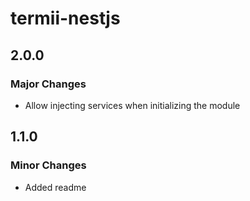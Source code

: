# termii-nestjs

## 2.0.0

### Major Changes

- Allow injecting services when initializing the module

## 1.1.0

### Minor Changes

- Added readme

